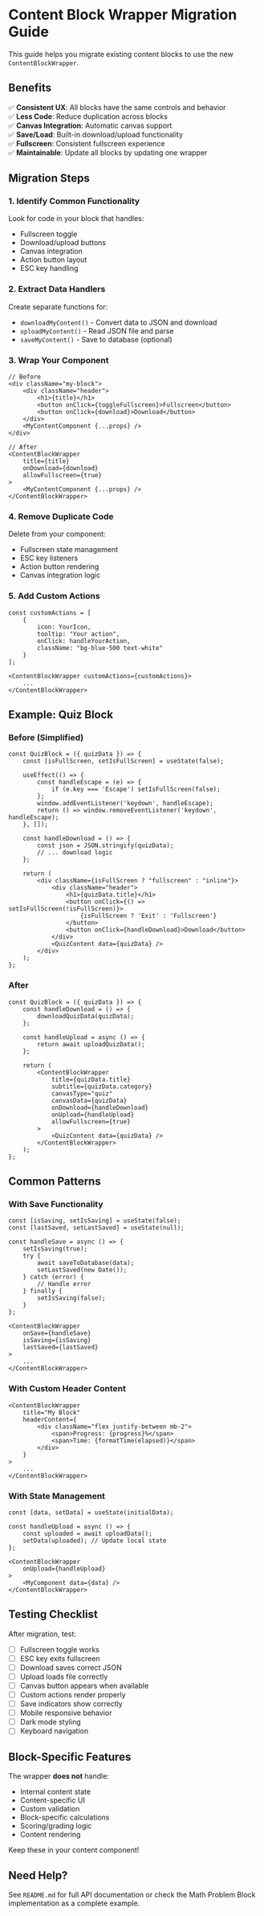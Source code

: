 # Content Block Wrapper Migration Guide

This guide helps you migrate existing content blocks to use the new `ContentBlockWrapper`.

## Benefits

✅ **Consistent UX**: All blocks have the same controls and behavior  
✅ **Less Code**: Reduce duplication across blocks  
✅ **Canvas Integration**: Automatic canvas support  
✅ **Save/Load**: Built-in download/upload functionality  
✅ **Fullscreen**: Consistent fullscreen experience  
✅ **Maintainable**: Update all blocks by updating one wrapper  

## Migration Steps

### 1. Identify Common Functionality

Look for code in your block that handles:
- Fullscreen toggle
- Download/upload buttons
- Canvas integration
- Action button layout
- ESC key handling

### 2. Extract Data Handlers

Create separate functions for:
- `downloadMyContent()` - Convert data to JSON and download
- `uploadMyContent()` - Read JSON file and parse
- `saveMyContent()` - Save to database (optional)

### 3. Wrap Your Component

```tsx
// Before
<div className="my-block">
    <div className="header">
        <h1>{title}</h1>
        <button onClick={toggleFullscreen}>Fullscreen</button>
        <button onClick={download}>Download</button>
    </div>
    <MyContentComponent {...props} />
</div>

// After
<ContentBlockWrapper
    title={title}
    onDownload={download}
    allowFullscreen={true}
>
    <MyContentComponent {...props} />
</ContentBlockWrapper>
```

### 4. Remove Duplicate Code

Delete from your component:
- Fullscreen state management
- ESC key listeners
- Action button rendering
- Canvas integration logic

### 5. Add Custom Actions

```tsx
const customActions = [
    {
        icon: YourIcon,
        tooltip: "Your action",
        onClick: handleYourAction,
        className: "bg-blue-500 text-white"
    }
];

<ContentBlockWrapper customActions={customActions}>
    ...
</ContentBlockWrapper>
```

## Example: Quiz Block

### Before (Simplified)

```tsx
const QuizBlock = ({ quizData }) => {
    const [isFullScreen, setIsFullScreen] = useState(false);
    
    useEffect(() => {
        const handleEscape = (e) => {
            if (e.key === 'Escape') setIsFullScreen(false);
        };
        window.addEventListener('keydown', handleEscape);
        return () => window.removeEventListener('keydown', handleEscape);
    }, []);
    
    const handleDownload = () => {
        const json = JSON.stringify(quizData);
        // ... download logic
    };
    
    return (
        <div className={isFullScreen ? "fullscreen" : "inline"}>
            <div className="header">
                <h1>{quizData.title}</h1>
                <button onClick={() => setIsFullScreen(!isFullScreen)}>
                    {isFullScreen ? 'Exit' : 'Fullscreen'}
                </button>
                <button onClick={handleDownload}>Download</button>
            </div>
            <QuizContent data={quizData} />
        </div>
    );
};
```

### After

```tsx
const QuizBlock = ({ quizData }) => {
    const handleDownload = () => {
        downloadQuizData(quizData);
    };
    
    const handleUpload = async () => {
        return await uploadQuizData();
    };
    
    return (
        <ContentBlockWrapper
            title={quizData.title}
            subtitle={quizData.category}
            canvasType="quiz"
            canvasData={quizData}
            onDownload={handleDownload}
            onUpload={handleUpload}
            allowFullscreen={true}
        >
            <QuizContent data={quizData} />
        </ContentBlockWrapper>
    );
};
```

## Common Patterns

### With Save Functionality

```tsx
const [isSaving, setIsSaving] = useState(false);
const [lastSaved, setLastSaved] = useState(null);

const handleSave = async () => {
    setIsSaving(true);
    try {
        await saveToDatabase(data);
        setLastSaved(new Date());
    } catch (error) {
        // Handle error
    } finally {
        setIsSaving(false);
    }
};

<ContentBlockWrapper
    onSave={handleSave}
    isSaving={isSaving}
    lastSaved={lastSaved}
>
    ...
</ContentBlockWrapper>
```

### With Custom Header Content

```tsx
<ContentBlockWrapper
    title="My Block"
    headerContent={
        <div className="flex justify-between mb-2">
            <span>Progress: {progress}%</span>
            <span>Time: {formatTime(elapsed)}</span>
        </div>
    }
>
    ...
</ContentBlockWrapper>
```

### With State Management

```tsx
const [data, setData] = useState(initialData);

const handleUpload = async () => {
    const uploaded = await uploadData();
    setData(uploaded); // Update local state
};

<ContentBlockWrapper
    onUpload={handleUpload}
>
    <MyComponent data={data} />
</ContentBlockWrapper>
```

## Testing Checklist

After migration, test:
- [ ] Fullscreen toggle works
- [ ] ESC key exits fullscreen
- [ ] Download saves correct JSON
- [ ] Upload loads file correctly
- [ ] Canvas button appears when available
- [ ] Custom actions render properly
- [ ] Save indicators show correctly
- [ ] Mobile responsive behavior
- [ ] Dark mode styling
- [ ] Keyboard navigation

## Block-Specific Features

The wrapper **does not** handle:
- Internal content state
- Content-specific UI
- Custom validation
- Block-specific calculations
- Scoring/grading logic
- Content rendering

Keep these in your content component!

## Need Help?

See `README.md` for full API documentation or check the Math Problem Block implementation as a complete example.


